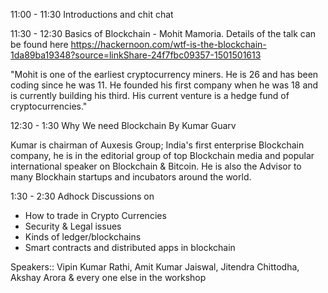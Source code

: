 
11:00 - 11:30 Introductions and chit chat

11:30 - 12:30 Basics of Blockchain - Mohit Mamoria. Details of the talk can be found here https://hackernoon.com/wtf-is-the-blockchain-1da89ba19348?source=linkShare-24f7fbc09357-1501501613

"Mohit is one of the earliest cryptocurrency miners. He is 26 and has been coding since he was 11. He founded his first company when he was 18 and is currently building his third. His current venture is a hedge fund of cryptocurrencies."

12:30 - 1:30 Why We need Blockchain By Kumar Guarv

Kumar is chairman of Auxesis Group; India's first enterprise Blockchain company, he is in the editorial group of top Blockchain media and popular international speaker on Blockchain & Bitcoin. He is also the Advisor to many Blockhain startups and incubators around the world.

1:30 - 2:30 Adhock Discussions on 

- How to trade in Crypto Currencies 
- Security & Legal issues 
- Kinds of ledger/blockchains 
- Smart contracts and distributed apps in blockchain

Speakers:: Vipin Kumar Rathi, Amit Kumar Jaiswal, Jitendra Chittodha, Akshay Arora & every one else in the workshop
